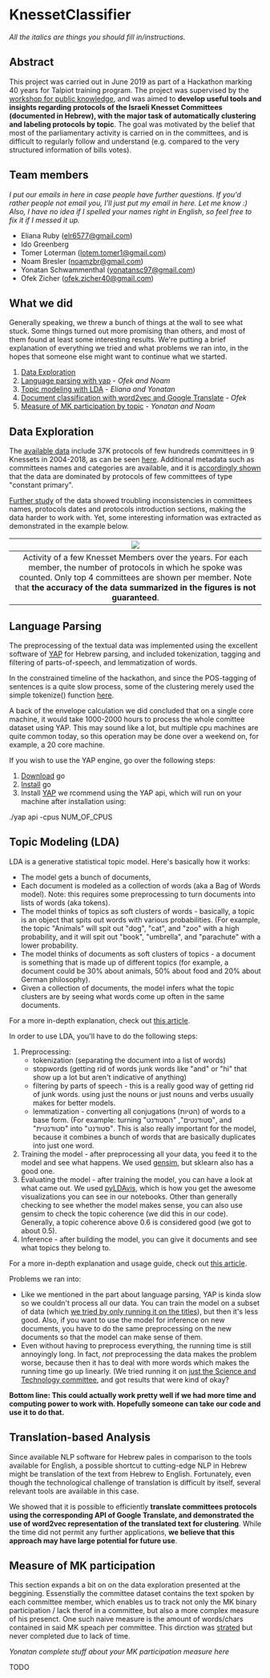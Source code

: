 # KnessetClassifier

*All the italics are things you should fill in/instructions.*

## Abstract
This project was carried out in June 2019 as part of a Hackathon marking 40 years for Talpiot training program.
The project was supervised by the [workshop for public knowledge](https://www.hasadna.org.il/), and was aimed to **develop useful tools and insights regarding protocols of the Israeli Knesset Committees (documented in Hebrew), with the major task of automatically clustering and labeling protocols by topic**.
The goal was motivated by the belief that most of the parliamentary activity is carried on in the committees, and is difficult to regularly follow and understand (e.g. compared to the very structured information of bills votes).

## Team members
*I put our emails in here in case people have further questions. If you'd rather people not email you, I'll just put my email in here. Let me know :)
Also, I have no idea if I spelled your names right in English, so feel free to fix it if I messed it up.*
- Eliana Ruby (elr6577@gmail.com)
- Ido Greenberg
- Tomer Loterman (lotem.tomer1@gmail.com)
- Noam Bresler (noamzbr@gmail.com)
- Yonatan Schwammenthal (yonatansc97@gmail.com)
- Ofek Zicher (ofek.zicher40@gmail.com)


## What we did
Generally speaking, we threw a bunch of things at the wall to see what stuck. Some things turned out more promising than others, and most of them found at least some interesting results. We're putting a brief explanation of everything we tried and what problems we ran into, in the hopes that someone else might want to continue what we started.

1. [Data Exploration](#data-exploration)
2. [Language parsing with yap](#language-parsing) - *Ofek and Noam*
3. [Topic modeling with LDA](#topic-modeling-lda) - *Eliana and Yonatan*
4. [Document classification with word2vec and Google Translate](#translation-based-analysis) - *Ofek*
5. [Measure of MK participation by topic](#measure-of-mk-participation) - *Yonatan and Noam*


## Data Exploration
The [available data](https://console.cloud.google.com/storage/browser/knesset-data-pipelines/data/committees/meeting_protocols_parts/files/?project=hasadna-oknesset&pli=1) include 37K protocols of few hundreds committees in 9 Knessets in 2004-2018, as can be seen [here](https://github.com/ido90/KnessetClassifier/blob/master/Loader.ipynb). Additional metadata such as committees names and categories are available, and it is [accordingly shown](https://github.com/ido90/KnessetClassifier/blob/master/DataExploration.ipynb) that the data are dominated by protocols of few committees of type "constant primary".

[Further study](https://github.com/ido90/KnessetClassifier/blob/master/PersonalAnalysis.ipynb) of the data showed troubling inconsistencies in committees names, protocols dates and protocols introduction sections, making the data harder to work with. Yet, some interesting information was extracted as demonstrated in the example below.

| ![](https://idogreenberg.neocities.org/linked_images/Knesset_Activity.png) |
| :--: |
| Activity of a few Knesset Members over the years. For each member, the number of protocols in which he spoke was counted. Only top 4 committees are shown per member. Note that **the accuracy of the data summarized in the figures is not guaranteed**. |


## Language Parsing
The preprocessing of the textual data was implemented using the excellent software of [YAP](https://github.com/habeanf/yap) for Hebrew parsing, and included tokenization, tagging and filtering of parts-of-speech, and lemmatization of words.

In the constrained timeline of the hackathon, and since the POS-tagging of sentences is a quite slow process, some of the clustering merely used the simple tokenize() function [here](https://github.com/ido90/KnessetClassifier/blob/master/Parser.py).

A back of the envelope calculation we did concluded that on a single core machine, it would take 1000-2000 hours to process the whole comittee dataset using YAP. This may sound like a lot, but multiple cpu machines are quite common today, so this operation may be done over a weekend on, for example, a 20 core machine.

If you wish to use the YAP engine, go over the following steps:
1. [Download](https://golang.org/dl/) go
2. [Install](https://golang.org/doc/install) go
3. Install [YAP](https://github.com/habeanf/yap) 
we rcommend using the YAP api, which will run on your machine after installation using:

./yap api -cpus NUM_OF_CPUS


## Topic Modeling (LDA)
LDA is a generative statistical topic model. Here's basically how it works:
- The model gets a bunch of documents, 
- Each document is modeled as a collection of words (aka a Bag of Words model).
    Note: this requires some preprocessing to turn documents into lists of words (aka tokens).
- The model thinks of topics as soft clusters of words - basically, a topic is an object that spits out words with various probabilities. (For example, the topic "Animals" will spit out "dog", "cat", and "zoo" with a high probability, and it will spit out "book", "umbrella", and "parachute" with a lower probability.
- The model thinks of documents as soft clusters of topics - a document is something that is made up of different topics (for example, a document could be 30% about animals, 50% about food and 20% about German philosophy).
- Given a collection of documents, the model infers what the topic clusters are by seeing what words come up often in the same documents.
    
For a more in-depth explanation, check out [this article](https://towardsdatascience.com/unsupervised-nlp-topic-models-as-a-supervised-learning-input-cf8ee9e5cf28).

In order to use LDA, you'll have to do the following steps:
1. Preprocessing:
    - tokenization (separating the document into a list of words)
    - stopwords (getting rid of words junk words like "and" or "hi" that show up a lot but aren't indicative of anything)
    - filtering by parts of speech - this is a really good way of getting rid of junk words. using just the nouns or just nouns and verbs usually makes for better models.
    - lemmatization - converting all conjugations (הטיות) of words to a base form. (For example: turning "סטודנטים", "הסטודנט", and "סטודנטית" into "סטודנט". This is also really important for the model, because it combines a bunch of words that are basically duplicates into just one word.
2. Training the model - after preprocessing all your data, you feed it to the model and see what happens. We used [gensim](https://radimrehurek.com/gensim/), but sklearn also has a good one.
3. Evaluating the model - after training the model, you can have a look at what came out. We used [pyLDAvis](https://pypi.org/project/pyLDAvis/), which is how you get the awesome visualizations you can see in our notebooks. Other than generally checking to see whether the model makes sense, you can also use gensim to check the topic coherence (we did this in our code). Generally, a topic coherence above 0.6 is considered good (we got to about 0.5).
4. Inference - after building the model, you can give it documents and see what topics they belong to.
    
For a more in-depth explanation and usage guide, check out [this article](https://www.machinelearningplus.com/nlp/topic-modeling-gensim-python/).

Problems we ran into:
- Like we mentioned in the part about language parsing, YAP is kinda slow so we couldn't process all our data. You can train the model on a subset of data (which [we tried by only running it on the titles](LDA_title_pipeline.ipynb)), but then it's less good. Also, if you want to use the model for inference on new documents, you have to do the same preprocessing on the new documents so that the model can make sense of them.
- Even without having to preprocess everything, the running time is still annoyingly long. In fact, *not* preprocessing the data makes the problem worse, because then it has to deal with more words which makes the running time go up linearly. (We tried running it on [just the Science and Technology committee](LDA_uncleaned_scitech.ipynb), and got results that were kind of okay?

**Bottom line: This could actually work pretty well if we had more time and computing power to work with. Hopefully someone can take our code and use it to do that.**


## Translation-based Analysis

Since available NLP software for Hebrew pales in comparison to the tools available for English, a possible shortcut to cutting-edge NLP in Hebrew might be translation of the text from Hebrew to English.
Fortunately, even though the technological challenge of translation is difficult by itself, several relevant tools are available in this case.

We showed that it is possible to efficiently **translate committees protocols using the corresponding API of Google Translate, and demonstrated the use of word2vec representation of the translated text for clustering**.
While the time did not permit any further applications, **we believe that this approach may have large potential for future use**.


## Measure of MK participation

This section expands a bit on on the data exploration presented at the beggining. Essenstially the committee dataset contains the text spoken by each committee member, which enables us to track not only the MK binary participation / lack therof in a committee, but also a more complex measure of his presenct. One such naive measure is the amount of words/chars contained in said MK speach per committee. This dirction was [strated](https://github.com/ido90/KnessetClassifier/blob/master/members_analytics.ipynb) but never completed due to lack of time. 

*Yonatan complete stuff about your MK participation measure here*

TODO
